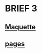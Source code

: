 # BRIEF 3
## [Maquette](https://www.figma.com/file/lB5WLae6Zp8FB5YnESDYSX/brief3?node-id=0%3A1)
## [pages](https://alaeloula.github.io/brief3/)
